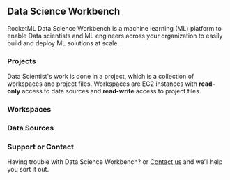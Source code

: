 ## Data Science Workbench

RocketML Data Science Workbench is a machine learning (ML) platform to enable Data scientists and ML engineers across your organization to easily build and deploy ML solutions at scale. 

### Projects

Data Scientist's work is done in a project, which is a collection of workspaces and project files. Workspaces are EC2 instances with **read-only** access to data sources and **read-write** access to project files.

### Workspaces

### Data Sources

### Support or Contact

Having trouble with Data Science Workbench? or [Contact us](email:info@rocketml.net) and we’ll help you sort it out.

